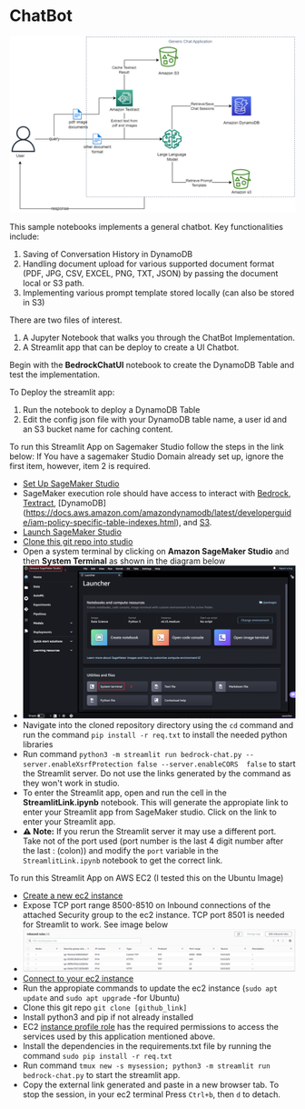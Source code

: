 # ChatBot
<img src="chatbot.png" width="800"/>

This sample notebooks implements a general chatbot.
Key functionalities include:
1. Saving of Conversation History in DynamoDB
2. Handling document upload for various supported document format (PDF, JPG, CSV, EXCEL, PNG, TXT, JSON) by passing the document local or S3 path.
3. Implementing various prompt template stored locally (can also be stored in S3)

There are two files of interest.
1. A Jupyter Notebook that walks you through the ChatBot Implementation.
2. A Streamlit app that can be deploy to create a UI Chatbot.

Begin with the **BedrockChatUI** notebook to create the DynamoDB Table and test the implementation. 

To Deploy the streamlit app:
1. Run the notebook to deploy a DynamoDB Table
2. Edit the config json file with your DynamoDB table name, a user id and an S3 bucket name for caching content.

To run this Streamlit App on Sagemaker Studio follow the steps in the link below:
If You have a sagemaker Studio Domain already set up, ignore the first item, however, item 2 is required.
* [Set Up SageMaker Studio](https://docs.aws.amazon.com/sagemaker/latest/dg/onboard-quick-start.html) 
* SageMaker execution role should have access to interact with [Bedrock](https://docs.aws.amazon.com/bedrock/latest/userguide/api-setup.html), [Textract](https://docs.aws.amazon.com/aws-managed-policy/latest/reference/AmazonTextractFullAccess.html), [DynamoDB] (https://docs.aws.amazon.com/amazondynamodb/latest/developerguide/iam-policy-specific-table-indexes.html), and [S3](https://docs.aws.amazon.com/AmazonS3/latest/userguide/access-policy-language-overview.html).
* [Launch SageMaker Studio](https://docs.aws.amazon.com/sagemaker/latest/dg/studio-launch.html)
* [Clone this git repo into studio](https://docs.aws.amazon.com/sagemaker/latest/dg/studio-tasks-git.html)
* Open a system terminal by clicking on **Amazon SageMaker Studio** and then **System Terminal** as shown in the diagram below
* <img src="images/studio-new-launcher.png" width="600"/>
* Navigate into the cloned repository directory using the `cd` command and run the command `pip install -r req.txt` to install the needed python libraries
* Run command `python3 -m streamlit run bedrock-chat.py --server.enableXsrfProtection false --server.enableCORS  false` to start the Streamlit server. Do not use the links generated by the command as they won't work in studio.
* To enter the Streamlit app, open and run the cell in the **StreamlitLink.ipynb** notebook. This will generate the appropiate link to enter your Streamlit app from SageMaker studio. Click on the link to enter your Streamlit app.
* **⚠ Note:**  If you rerun the Streamlit server it may use a different port. Take not of the port used (port number is the last 4 digit number after the last : (colon)) and modify the `port` variable in the `StreamlitLink.ipynb` notebook to get the correct link.

To run this Streamlit App on AWS EC2 (I tested this on the Ubuntu Image)
* [Create a new ec2 instance](https://docs.aws.amazon.com/AWSEC2/latest/UserGuide/EC2_GetStarted.html)
* Expose TCP port range 8500-8510 on Inbound connections of the attached Security group to the ec2 instance. TCP port 8501 is needed for Streamlit to work. See image below
* <img src="images/sg-rules.PNG" width="600"/>
* [Connect to your ec2 instance](https://docs.aws.amazon.com/AWSEC2/latest/UserGuide/AccessingInstances.html)
* Run the appropiate commands to update the ec2 instance (`sudo apt update` and `sudo apt upgrade` -for Ubuntu)
* Clone this git repo `git clone [github_link]`
* Install python3 and pip if not already installed
* EC2 [instance profile role](https://docs.aws.amazon.com/IAM/latest/UserGuide/id_roles_use_switch-role-ec2_instance-profiles.html) has the required permissions to access the services used by this application mentioned above.
* Install the dependencies in the requirements.txt file by running the command `sudo pip install -r req.txt`
* Run command `tmux new -s mysession; python3 -m streamlit run bedrock-chat.py` to start the streamlit app.
* Copy the external link generated and paste in a new browser tab.
To stop the session, in your ec2 terminal Press `Ctrl+b`, then `d` to detach.
